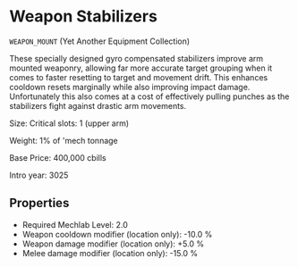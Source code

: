 # Weapon Stabilizers

`WEAPON_MOUNT` (Yet Another Equipment Collection)

These specially designed gyro compensated stabilizers improve arm mounted weaponry, allowing far more accurate target grouping when it comes to faster resetting to target and movement drift. This enhances cooldown resets marginally while also improving impact damage. Unfortunately this also comes at a cost of effectively pulling punches as the stabilizers fight against drastic arm movements.

Size: Critical slots: 1 (upper arm)

Weight: 1% of 'mech tonnage

Base Price: 400,000 cbills

Intro year: 3025

## Properties
* Required Mechlab Level: 2.0 
* Weapon cooldown modifier (location only): -10.0 %
* Weapon damage modifier (location only): +5.0 %
* Melee damage modifier (location only): -15.0 %
